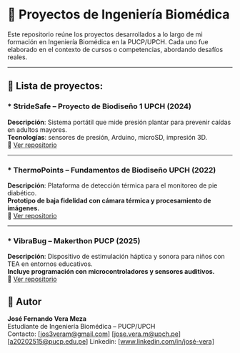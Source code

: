 # 🧪 Proyectos de Ingeniería Biomédica

Este repositorio reúne los proyectos desarrollados a lo largo de mi formación en Ingeniería Biomédica en la PUCP/UPCH. Cada uno fue elaborado en el contexto de cursos o competencias, abordando desafíos reales.

---

## 📁 Lista de proyectos:

### * StrideSafe – Proyecto de Biodiseño 1 UPCH (2024)
**Descripción**: Sistema portátil que mide presión plantar para prevenir caídas en adultos mayores.  
**Tecnologías**: sensores de presión, Arduino, microSD, impresión 3D.  
🔗 [Ver repositorio](https://docs.google.com/spreadsheets/d/1f1cFqELP_WklWRQha_4RqRv8rP0gOofBgyyzWoj63zY/edit?usp=sharing)

---

### * ThermoPoints – Fundamentos de Biodiseño UPCH (2022)
**Descripción**: Plataforma de detección térmica para el monitoreo de pie diabético.  
**Prototipo de baja fidelidad con cámara térmica y procesamiento de imágenes.**  
🔗 [Ver repositorio](https://docs.google.com/spreadsheets/d/1f1cFqELP_WklWRQha_4RqRv8rP0gOofBgyyzWoj63zY/edit?usp=sharing)

---

### * VibraBug – Makerthon PUCP (2025)
**Descripción**: Dispositivo de estimulación háptica y sonora para niños con TEA en entornos educativos.  
**Incluye programación con microcontroladores y sensores auditivos.**  
🔗 [Ver repositorio](https://docs.google.com/spreadsheets/d/1LHCLiL1IKkCoUQOBJwm0rjLfJErv5A0dq8J5gNpmpmo/edit?usp=sharing)


## 👤 Autor

**José Fernando Vera Meza**  
Estudiante de Ingeniería Biomédica – PUCP/UPCH  
Contacto: [jos3veram@gmail.com] [jose.vera.m@upch.pe] [a20202515@pucp.edu.pe]
Linkedin: [www.linkedin.com/in/josé-vera]
